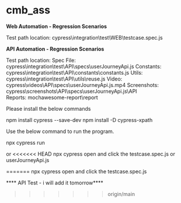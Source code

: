# cmb_ass

**Web Automation - Regression Scenarios**

Test path location: cypress\integration\test\WEB\testcase.spec.js

**API Automation - Regression Scenarios**

Test path location: 
Spec File: cypress\integration\test\API\specs\userJourneyApi.js
Constants: cypress\integration\test\API\constants\constants.js
Utils: cypress\integration\test\API\utils\reuse.js
Video: cypress\videos\API\specs\userJourneyApi.js.mp4
Screenshots: cypress\screenshots\API\specs\userJourneyApi.js\API\
Reports: mochawesome-report\report

Please install the below commands 

npm install cypress --save-dev
npm install -D cypress-xpath

Use the below command to run the program.

npx cypress run

or 
<<<<<<< HEAD
npx cypress open and click the testcase.spec.js or  userJourneyApi.js  


=======
npx cypress open and click the testcase.spec.js 

**** API Test - i will add it tomorrow****
>>>>>>> origin/main
